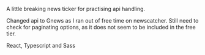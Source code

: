 A little breaking news ticker for practising api handling.

Changed api to Gnews as I ran out of free time on newscatcher. 
Still need to check for paginating options, as it does not seem to be included in the free tier.

React, Typescript and Sass

